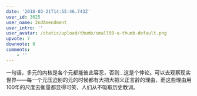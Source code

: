```yaml
---
date: '2018-03-21T14:55:46.743Z'
user_id: 3625
user_name: 2ndAmendment
user_intro: ''
user_avatar: /static/upload/thumb/small50-u-thumb-default.png
upvote: 7
downvote: 0
comments:
    - ''
---
```


一句话，多元的内核是各个元都能彼此容忍，否则...这是个悖论。可以去观察现实世界——每一个元压迫别的元的时候都有大把大把义正言辞的理由，而这些理由用100年的尺度去衡量都显得可笑，人们从不吸取历史教训。
